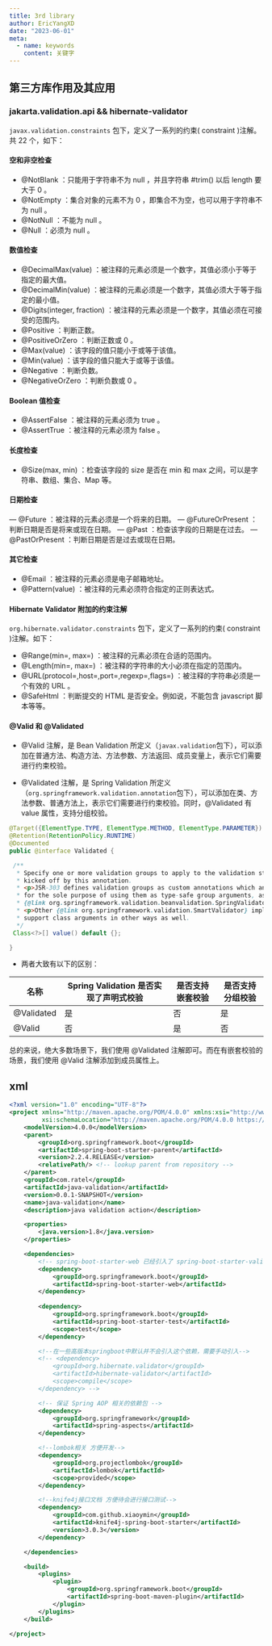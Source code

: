 ```yaml
---
title: 3rd library
author: EricYangXD
date: "2023-06-01"
meta:
  - name: keywords
    content: 关键字
---
```


## 第三方库作用及其应用

### jakarta.validation.api && hibernate-validator

`javax.validation.constraints` 包下，定义了一系列的约束( constraint )注解。共 22 个，如下：

#### 空和非空检查

- @NotBlank ：只能用于字符串不为 null ，并且字符串 #trim() 以后 length 要大于 0 。
- @NotEmpty ：集合对象的元素不为 0 ，即集合不为空，也可以用于字符串不为 null 。
- @NotNull ：不能为 null 。
- @Null ：必须为 null 。

#### 数值检查

- @DecimalMax(value) ：被注释的元素必须是一个数字，其值必须小于等于指定的最大值。
- @DecimalMin(value) ：被注释的元素必须是一个数字，其值必须大于等于指定的最小值。
- @Digits(integer, fraction) ：被注释的元素必须是一个数字，其值必须在可接受的范围内。
- @Positive ：判断正数。
- @PositiveOrZero ：判断正数或 0 。
- @Max(value) ：该字段的值只能小于或等于该值。
- @Min(value) ：该字段的值只能大于或等于该值。
- @Negative ：判断负数。
- @NegativeOrZero ：判断负数或 0 。

#### Boolean 值检查

- @AssertFalse ：被注释的元素必须为 true 。
- @AssertTrue ：被注释的元素必须为 false 。

#### 长度检查

- @Size(max, min) ：检查该字段的 size 是否在 min 和 max 之间，可以是字符串、数组、集合、Map 等。

#### 日期检查

— @Future ：被注释的元素必须是一个将来的日期。
— @FutureOrPresent ：判断日期是否是将来或现在日期。
— @Past ：检查该字段的日期是在过去。
— @PastOrPresent ：判断日期是否是过去或现在日期。

#### 其它检查

- @Email ：被注释的元素必须是电子邮箱地址。
- @Pattern(value) ：被注释的元素必须符合指定的正则表达式。

#### Hibernate Validator 附加的约束注解

`org.hibernate.validator.constraints` 包下，定义了一系列的约束( constraint )注解。如下：

- @Range(min=, max=) ：被注释的元素必须在合适的范围内。
- @Length(min=, max=) ：被注释的字符串的大小必须在指定的范围内。
- @URL(protocol=,host=,port=,regexp=,flags=) ：被注释的字符串必须是一个有效的 URL 。
- @SafeHtml ：判断提交的 HTML 是否安全。例如说，不能包含 javascript 脚本等等。

#### @Valid 和 @Validated

- @Valid 注解，是 Bean Validation 所定义（`javax.validation`包下），可以添加在普通方法、构造方法、方法参数、方法返回、成员变量上，表示它们需要进行约束校验。

- @Validated 注解，是 Spring Validation 所定义（`org.springframework.validation.annotation`包下），可以添加在类、方法参数、普通方法上，表示它们需要进行约束校验。同时，@Validated 有 value 属性，支持分组校验。

```java
@Target({ElementType.TYPE, ElementType.METHOD, ElementType.PARAMETER})
@Retention(RetentionPolicy.RUNTIME)
@Documented
public @interface Validated {

 /**
  * Specify one or more validation groups to apply to the validation step
  * kicked off by this annotation.
  * <p>JSR-303 defines validation groups as custom annotations which an application declares
  * for the sole purpose of using them as type-safe group arguments, as implemented in
  * {@link org.springframework.validation.beanvalidation.SpringValidatorAdapter}.
  * <p>Other {@link org.springframework.validation.SmartValidator} implementations may
  * support class arguments in other ways as well.
  */
 Class<?>[] value() default {};

}
```

- 两者大致有以下的区别：

| 名称       | Spring Validation 是否实现了声明式校验 | 是否支持嵌套校验 | 是否支持分组校验 |
| ---------- | -------------------------------------- | ---------------- | ---------------- |
| @Validated | 是                                     | 否               | 是               |
| @Valid     | 否                                     | 是               | 否               |

总的来说，绝大多数场景下，我们使用 @Validated 注解即可。而在有嵌套校验的场景，我们使用 @Valid 注解添加到成员属性上。

####

####

####

####

## xml

```xml
<?xml version="1.0" encoding="UTF-8"?>
<project xmlns="http://maven.apache.org/POM/4.0.0" xmlns:xsi="http://www.w3.org/2001/XMLSchema-instance"
         xsi:schemaLocation="http://maven.apache.org/POM/4.0.0 https://maven.apache.org/xsd/maven-4.0.0.xsd">
    <modelVersion>4.0.0</modelVersion>
    <parent>
        <groupId>org.springframework.boot</groupId>
        <artifactId>spring-boot-starter-parent</artifactId>
        <version>2.2.4.RELEASE</version>
        <relativePath/> <!-- lookup parent from repository -->
    </parent>
    <groupId>com.ratel</groupId>
    <artifactId>java-validation</artifactId>
    <version>0.0.1-SNAPSHOT</version>
    <name>java-validation</name>
    <description>java validation action</description>

    <properties>
        <java.version>1.8</java.version>
    </properties>

    <dependencies>
        <!-- spring-boot-starter-web 已经引入了 spring-boot-starter-validation，而 spring-boot-starter-validation 中也引入了 hibernate-validator 依赖，所以无需重复引入。 -->
        <dependency>
            <groupId>org.springframework.boot</groupId>
            <artifactId>spring-boot-starter-web</artifactId>
        </dependency>
        
        <dependency>
            <groupId>org.springframework.boot</groupId>
            <artifactId>spring-boot-starter-test</artifactId>
            <scope>test</scope>
        </dependency>

        <!--在一些高版本springboot中默认并不会引入这个依赖，需要手动引入-->
        <!-- <dependency>
            <groupId>org.hibernate.validator</groupId>
            <artifactId>hibernate-validator</artifactId>
            <scope>compile</scope>
        </dependency> -->

        <!-- 保证 Spring AOP 相关的依赖包 -->
        <dependency>
            <groupId>org.springframework</groupId>
            <artifactId>spring-aspects</artifactId>
        </dependency>

        <!--lombok相关 方便开发-->
        <dependency>
            <groupId>org.projectlombok</groupId>
            <artifactId>lombok</artifactId>
            <scope>provided</scope>
        </dependency>

        <!--knife4j接口文档 方便待会进行接口测试-->
        <dependency>
            <groupId>com.github.xiaoymin</groupId>
            <artifactId>knife4j-spring-boot-starter</artifactId>
            <version>3.0.3</version>
        </dependency>

    </dependencies>

    <build>
        <plugins>
            <plugin>
                <groupId>org.springframework.boot</groupId>
                <artifactId>spring-boot-maven-plugin</artifactId>
            </plugin>
        </plugins>
    </build>

</project>

```

